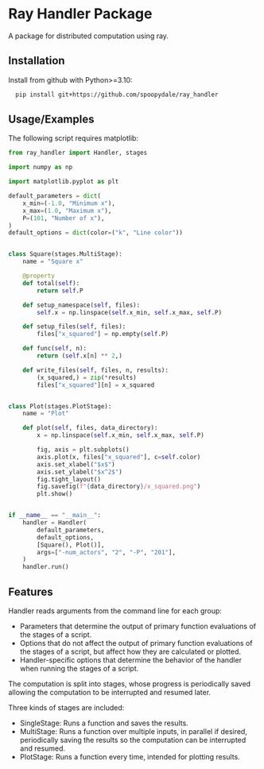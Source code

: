# Ray Handler Package

A package for distributed computation using ray.

## Installation

Install from github with Python>=3.10:

```bash
  pip install git+https://github.com/spoopydale/ray_handler
```

## Usage/Examples

The following script requires matplotlib:

```python
from ray_handler import Handler, stages

import numpy as np

import matplotlib.pyplot as plt

default_parameters = dict(
    x_min=(-1.0, "Minimum x"),
    x_max=(1.0, "Maximum x"),
    P=(101, "Number of x"),
)
default_options = dict(color=("k", "Line color"))


class Square(stages.MultiStage):
    name = "Square x"

    @property
    def total(self):
        return self.P

    def setup_namespace(self, files):
        self.x = np.linspace(self.x_min, self.x_max, self.P)

    def setup_files(self, files):
        files["x_squared"] = np.empty(self.P)

    def func(self, n):
        return (self.x[n] ** 2,)

    def write_files(self, files, n, results):
        (x_squared,) = zip(*results)
        files["x_squared"][n] = x_squared


class Plot(stages.PlotStage):
    name = "Plot"

    def plot(self, files, data_directory):
        x = np.linspace(self.x_min, self.x_max, self.P)

        fig, axis = plt.subplots()
        axis.plot(x, files["x_squared"], c=self.color)
        axis.set_xlabel("$x$")
        axis.set_ylabel("$x^2$")
        fig.tight_layout()
        fig.savefig(f"{data_directory}/x_squared.png")
        plt.show()


if __name__ == "__main__":
    handler = Handler(
        default_parameters,
        default_options,
        [Square(), Plot()],
        args=["-num_actors", "2", "-P", "201"],
    )
    handler.run()
```

## Features

Handler reads arguments from the command line for each group:
 - Parameters that determine the output of primary function evaluations of the stages of a script.
 - Options that do not affect the output of primary function evaluations of the stages of a script, but affect how they are calculated or plotted.
 - Handler-specific options that determine the behavior of the handler when running the stages of a script.

The computation is split into stages, whose progress is periodically saved allowing the computation to be interrupted and resumed later.

Three kinds of stages are included:
 - SingleStage: Runs a function and saves the results.
 - MultiStage: Runs a function over multiple inputs, in parallel if desired, periodically saving the results so the computation can be interrupted and resumed.
 - PlotStage: Runs a function every time, intended for plotting results.